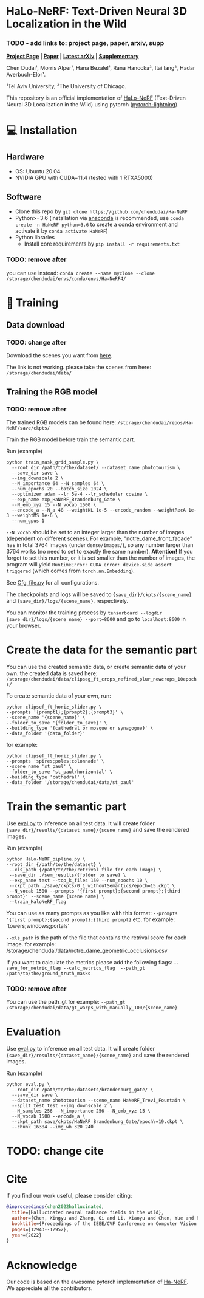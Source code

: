# HaLo-NeRF: Text-Driven Neural 3D Localization in the Wild

### TODO - add links to: project page, paper, arxiv, supp 

**[Project Page](https://rover-xingyu.github.io/Ha-NeRF/) |
[Paper](https://openaccess.thecvf.com/content/CVPR2022/papers/Chen_Hallucinated_Neural_Radiance_Fields_in_the_Wild_CVPR_2022_paper.pdf) |
[Latest arXiv](https://arxiv.org/pdf/2111.15246.pdf) |
[Supplementary](https://rover-xingyu.github.io/Ha-NeRF/files/Ha_NeRF_CVPR_2022_supp.pdf)**

Chen Dudai¹, 
Morris Alper¹, 
Hana Bezalel¹, 
Rana Hanocka², 
Itai lang²,
Hadar Averbuch-Elor¹. 

¹Tel Aviv University,
²The University of Chicago.


This repository is an official implementation of [HaLo-NeRF](https://github.com/TAU-VAILab/HaLo-NeRF/) (Text-Driven Neural 3D Localization in the Wild) using pytorch ([pytorch-lightning](https://github.com/PyTorchLightning/pytorch-lightning)). 

<!-- The code is largely based on Ha-NeRFNeRF implementation. -->

# :computer: Installation

## Hardware

* OS: Ubuntu 20.04
* NVIDIA GPU with CUDA=11.4 (tested with 1 RTXA5000)

## Software

* Clone this repo by `git clone https://github.com/chendudai/Ha-NeRF`
* Python>=3.6 (installation via [anaconda](https://www.anaconda.com/distribution/) is recommended, use `conda create -n HaNeRF python=3.6` to create a conda environment and activate it by `conda activate HaNeRF`)
* Python libraries
    * Install core requirements by `pip install -r requirements.txt`

###  TODO: remove after

you can use instead:  `conda create --name myclone --clone /storage/chendudai/envs/conda/envs/Ha-NeRF4/`
    

# :key: Training

## Data download

###  TODO: change after

Download the scenes you want from [here](https://www.cs.ubc.ca/~kmyi/imw2020/data.html).

The link is not working. please take the scenes from here: `/storage/chendudai/data/`



## Training the RGB model

### TODO: remove after
The trained RGB models can be found here:
`/storage/chendudai/repos/Ha-NeRF/save/ckpts/`

Train the RGB model before train the semantic part.

Run (example)
```
python train_mask_grid_sample.py \
  --root_dir /path/to/the/dataset/ --dataset_name phototourism \
  --save_dir save \
  --img_downscale 2 \
  --N_importance 64 --N_samples 64 \
  --num_epochs 20 --batch_size 1024 \
  --optimizer adam --lr 5e-4 --lr_scheduler cosine \
  --exp_name exp_HaNeRF_Brandenburg_Gate \
  --N_emb_xyz 15 --N_vocab 1500 \
  --encode_a --N_a 48 --weightKL 1e-5 --encode_random --weightRecA 1e-3 --weightMS 1e-6 \
  --num_gpus 1
```

`--N_vocab` should be set to an integer larger than the number of images (dependent on different scenes). For example, "notre_dame_front_facade" has in total 3764 images (under `dense/images/`), so any number larger than 3764 works (no need to set to exactly the same number). **Attention!** If you forget to set this number, or it is set smaller than the number of images, the program will yield `RuntimeError: CUDA error: device-side assert triggered` (which comes from `torch.nn.Embedding`).

See [Cfg_file.py](Cfg_file.py) for all configurations.

The checkpoints and logs will be saved to `{save_dir}/ckpts/{scene_name} ` and `{save_dir}/logs/{scene_name}`, respectively.

You can monitor the training process by `tensorboard --logdir {save_dir}/logs/{scene_name} --port=8600` and go to `localhost:8600` in your browser.

# Create the data for the semantic part

You can use the created semantic data, or create semantic data of your own.
the created data is saved here:
`/storage/chendudai/data/clipseg_ft_crops_refined_plur_newcrops_10epochs/`

To create semantic data of your own, run:
```
python clipsef_ft_horiz_slider.py \
--prompts '{prompt1};{prompt2};{prompt3}' \
--scene_name '{scene_name}' \
--folder_to_save '{folder_to_save}' \
--building_type '{cathedral or mosque or synagogue}' \
--data_folder '{data_folder}'
```

for example:
```
python clipsef_ft_horiz_slider.py \
--prompts 'spires;poles;colonnade' \
--scene_name 'st_paul' \
--folder_to_save 'st_paul/horizontal' \
--building_type 'cathedral' \
--data_folder '/storage/chendudai/data/st_paul'
```


# Train the semantic part

Use [eval.py](eval.py) to inference on all test data. It will create folder `{save_dir}/results/{dataset_name}/{scene_name}` and save the rendered
images.

Run (example)
```
python HaLo-NeRF_pipline.py \
--root_dir {/path/to/the/dataset} \
 --xls_path {/path/to/the/retrival file for each image} \
 --save_dir ./sem_results/{folder to save} \
 --exp_name test --top_k_files 150 --num_epochs 10 \
 --ckpt_path ./save/ckpts/0_1_withoutSemantics/epoch=15.ckpt \
 --N_vocab 1500 --prompts '{first prompt};{second prompt};{third prompt}' --scene_name {scene name} \
 --train_HaloNeRF_flag
```

You can use as many prompts as you like with this format:
`--prompts '{first prompt};{second prompt};{third prompt}` etc.
for example: 'towers;windows;portals'

`--xls_path` is the path of the file that contains the retrival score for each image.
for example:
/storage/chendudai/data/notre_dame_geometric_occlusions.csv

If you want to calculate the metrics please add the following flags:
`--save_for_metric_flag
--calc_metrics_flag 
--path_gt /path/to/the/ground_truth_masks
`
### TODO: remove after
You can use the path_gt for example:
`--path_gt /storage/chendudai/data/gt_warps_with_manually_100/{scene_name}`
# Evaluation

Use [eval.py](eval.py) to inference on all test data. It will create folder `{save_dir}/results/{dataset_name}/{scene_name}` and save the rendered
images.

Run (example)
```
python eval.py \
  --root_dir /path/to/the/datasets/brandenburg_gate/ \
  --save_dir save \
  --dataset_name phototourism --scene_name HaNeRF_Trevi_Fountain \
  --split test_test --img_downscale 2 \
  --N_samples 256 --N_importance 256 --N_emb_xyz 15 \
  --N_vocab 1500 --encode_a \
  --ckpt_path save/ckpts/HaNeRF_Brandenburg_Gate/epoch\=19.ckpt \
  --chunk 16384 --img_wh 320 240
```


# TODO: change cite

# Cite
If you find our work useful, please consider citing:
```bibtex
@inproceedings{chen2022hallucinated,
  title={Hallucinated neural radiance fields in the wild},
  author={Chen, Xingyu and Zhang, Qi and Li, Xiaoyu and Chen, Yue and Feng, Ying and Wang, Xuan and Wang, Jue},
  booktitle={Proceedings of the IEEE/CVF Conference on Computer Vision and Pattern Recognition},
  pages={12943--12952},
  year={2022}
}
```

# Acknowledge
Our code is based on the awesome pytorch implementation of [Ha-NeRF](https://rover-xingyu.github.io/Ha-NeRF/). We appreciate all the contributors.
